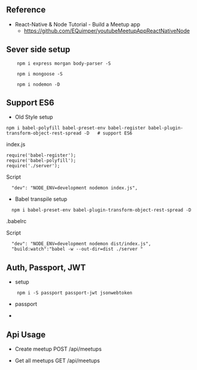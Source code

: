 ## Reference
- React-Native & Node Tutorial - Build a Meetup app
    - https://github.com/EQuimper/youtubeMeetupAppReactNativeNode

## Sever side setup
```
    npm i express morgan body-parser -S

    npm i mongoose -S

    npm i nodemon -D
```

## Support ES6
- Old Style
setup
```
npm i babel-polyfill babel-preset-env babel-register babel-plugin-transform-object-rest-spread -D   # support ES6
```
index.js 
```
require('babel-register');
require('babel-polyfill');
require('./server');
```
Script
```
  "dev": "NODE_ENV=development nodemon index.js",
```
- Babel transpile
setup
```
  npm i babel-preset-env babel-plugin-transform-object-rest-spread -D
```

.babelrc

Script
```
  "dev": "NODE_ENV=development nodemon dist/index.js",
  "build:watch":"babel -w --out-dir=dist ./server "
```

## Auth, Passport, JWT
- setup
```
    npm i -S passport passport-jwt jsonwebtoken
```
- passport

- 

## Api Usage
- Create meetup
  POST /api/meetups

- Get all meetups
  GET /api/meetups



